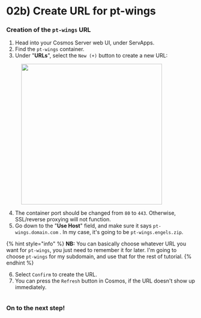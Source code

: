 # 02b) Create URL for pt-wings

### Creation of the `pt-wings` URL

1. Head into your Cosmos Server web UI, under ServApps.
2. Find the `pt-wings` container.
3. Under "**URLs**", select the `New (+)` button to create a new URL:

<figure><img src="https://i.imgur.com/evXFq14.png" alt="" width="375"><figcaption></figcaption></figure>

4. The container port should be changed from `80` to `443`. Otherwise, SSL/reverse proxying will not function.
5. Go down to the "**Use Host**" field, and make sure it says `pt-wings.domain.com` . In my case, it's going to be `pt-wings.engels.zip`.

{% hint style="info" %}
**NB:** You can basically choose whatever URL you want for `pt-wings`, you just need to remember it for later. I'm going to choose `pt-wings` for my subdomain, and use that for the rest of tutorial.
{% endhint %}

6. Select `Confirm` to create the URL.
7. You can press the `Refresh` button in Cosmos, if the URL doesn't show up immediately.

<figure><img src="https://i.imgur.com/1PJZt31.gif" alt=""><figcaption></figcaption></figure>

### On to the next step!
